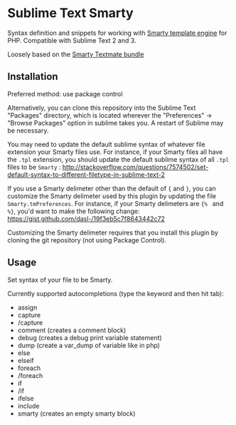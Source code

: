 Sublime Text Smarty
===================

Syntax definition and snippets for working with [Smarty template engine][1] for PHP. Compatible with Sublime Text 2 and 3.

Loosely based on the [Smarty Textmate bundle][2]

[1]: http://www.smarty.net/
[2]: http://svn.textmate.org/trunk/Bundles/PHP%20Smarty.tmbundle/

## Installation
Preferred method: use package control

Alternatively, you can clone this repository into the Sublime Text "Packages" directory, which is located wherever the "Preferences" -> "Browse Packages" option in sublime takes you. A restart of Sublime may be necessary.

You may need to update the default sublime syntax of whatever file extension your Smarty files use. For instance, if your Smarty files all have the `.tpl` extension, you should update the default sublime syntax of all `.tpl` files to be `Smarty` : http://stackoverflow.com/questions/7574502/set-default-syntax-to-different-filetype-in-sublime-text-2

If you use a Smarty delimeter other than the default of `{` and `}`, you can customize the Smarty delimeter used by this plugin by updating the file `Smarty.tmPreferences`. For instance, if your Smarty delimeters are `{% ` and ` %}`, you'd want to make the following change: https://gist.github.com/dasl-/19f3eb5c7f8643442c72

Customizing the Smarty delimeter requires that you install this plugin by cloning the git repository (not using Package Control).

## Usage
Set syntax of your file to be Smarty.

Currently supported autocompletions (type the keyword and then hit tab):
* assign
* capture
* /capture
* comment (creates a comment block)
* debug (creates a debug print variable statement)
* dump (create a var_dump of variable like in php)
* else
* elseif
* foreach
* /foreach
* if
* /if
* ifelse
* include
* smarty (creates an empty smarty block)
